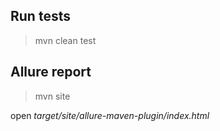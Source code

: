 ## Run tests
> mvn clean test

## Allure report
> mvn site

open *target/site/allure-maven-plugin/index.html*